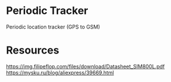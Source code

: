 # Periodic Tracker
Periodic location tracker (GPS to GSM)

# Resources
https://img.filipeflop.com/files/download/Datasheet_SIM800L.pdf  
https://mysku.ru/blog/aliexpress/39669.html
